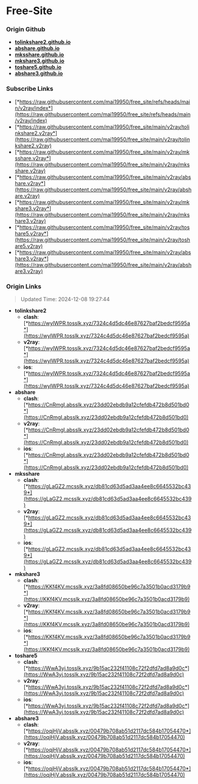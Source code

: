 # Free-Site

### Origin Github

- [**tolinkshare2.github.io**](https://github.com/tolinkshare2/tolinkshare2.github.io)
- [**abshare.github.io**](https://github.com/abshare/abshare.github.io)
- [**mksshare.github.io**](https://github.com/mksshare/mksshare.github.io)
- [**mkshare3.github.io**](https://github.com/mkshare3/mkshare3.github.io)
- [**toshare5.github.io**](https://github.com/toshare5/toshare5.github.io)
- [**abshare3.github.io**](https://github.com/abshare3/abshare3.github.io)

### Subscribe Links

- [*https://raw.githubusercontent.com/mai19950/free_site/refs/heads/main/v2ray/index*](https://raw.githubusercontent.com/mai19950/free_site/refs/heads/main/v2ray/index)
- [*https://raw.githubusercontent.com/mai19950/free_site/main/v2ray/tolinkshare2.v2ray*](https://raw.githubusercontent.com/mai19950/free_site/main/v2ray/tolinkshare2.v2ray)
- [*https://raw.githubusercontent.com/mai19950/free_site/main/v2ray/mksshare.v2ray*](https://raw.githubusercontent.com/mai19950/free_site/main/v2ray/mksshare.v2ray)
- [*https://raw.githubusercontent.com/mai19950/free_site/main/v2ray/abshare.v2ray*](https://raw.githubusercontent.com/mai19950/free_site/main/v2ray/abshare.v2ray)
- [*https://raw.githubusercontent.com/mai19950/free_site/main/v2ray/mkshare3.v2ray*](https://raw.githubusercontent.com/mai19950/free_site/main/v2ray/mkshare3.v2ray)
- [*https://raw.githubusercontent.com/mai19950/free_site/main/v2ray/toshare5.v2ray*](https://raw.githubusercontent.com/mai19950/free_site/main/v2ray/toshare5.v2ray)
- [*https://raw.githubusercontent.com/mai19950/free_site/main/v2ray/abshare3.v2ray*](https://raw.githubusercontent.com/mai19950/free_site/main/v2ray/abshare3.v2ray)

### Origin Links

> Updated Time: 2024-12-08 19:27:44

- **tolinkshare2**
  - **clash**: [*https://wylWPR.tosslk.xyz/7324c4d5dc46e87627baf2bedcf9595a*](https://wylWPR.tosslk.xyz/7324c4d5dc46e87627baf2bedcf9595a)
  - **v2ray**: [*https://wylWPR.tosslk.xyz/7324c4d5dc46e87627baf2bedcf9595a*](https://wylWPR.tosslk.xyz/7324c4d5dc46e87627baf2bedcf9595a)
  - **ios**: [*https://wylWPR.tosslk.xyz/7324c4d5dc46e87627baf2bedcf9595a*](https://wylWPR.tosslk.xyz/7324c4d5dc46e87627baf2bedcf9595a)
- **abshare**
  - **clash**: [*https://CnRmgI.absslk.xyz/23dd02ebdb9a12cfefdb472b8d501bd0*](https://CnRmgI.absslk.xyz/23dd02ebdb9a12cfefdb472b8d501bd0)
  - **v2ray**: [*https://CnRmgI.absslk.xyz/23dd02ebdb9a12cfefdb472b8d501bd0*](https://CnRmgI.absslk.xyz/23dd02ebdb9a12cfefdb472b8d501bd0)
  - **ios**: [*https://CnRmgI.absslk.xyz/23dd02ebdb9a12cfefdb472b8d501bd0*](https://CnRmgI.absslk.xyz/23dd02ebdb9a12cfefdb472b8d501bd0)
- **mksshare**
  - **clash**: [*https://gLaGZ2.mcsslk.xyz/db81cd63d5ad3aa4ee8c6645532bc439*](https://gLaGZ2.mcsslk.xyz/db81cd63d5ad3aa4ee8c6645532bc439)
  - **v2ray**: [*https://gLaGZ2.mcsslk.xyz/db81cd63d5ad3aa4ee8c6645532bc439*](https://gLaGZ2.mcsslk.xyz/db81cd63d5ad3aa4ee8c6645532bc439)
  - **ios**: [*https://gLaGZ2.mcsslk.xyz/db81cd63d5ad3aa4ee8c6645532bc439*](https://gLaGZ2.mcsslk.xyz/db81cd63d5ad3aa4ee8c6645532bc439)
- **mkshare3**
  - **clash**: [*https://KKf4KV.mcsslk.xyz/3a8fd08650be96c7a3501b0acd3179b9*](https://KKf4KV.mcsslk.xyz/3a8fd08650be96c7a3501b0acd3179b9)
  - **v2ray**: [*https://KKf4KV.mcsslk.xyz/3a8fd08650be96c7a3501b0acd3179b9*](https://KKf4KV.mcsslk.xyz/3a8fd08650be96c7a3501b0acd3179b9)
  - **ios**: [*https://KKf4KV.mcsslk.xyz/3a8fd08650be96c7a3501b0acd3179b9*](https://KKf4KV.mcsslk.xyz/3a8fd08650be96c7a3501b0acd3179b9)
- **toshare5**
  - **clash**: [*https://WwA3yj.tosslk.xyz/9b15ac232f41108c72f2dfd7ad8a9d0c*](https://WwA3yj.tosslk.xyz/9b15ac232f41108c72f2dfd7ad8a9d0c)
  - **v2ray**: [*https://WwA3yj.tosslk.xyz/9b15ac232f41108c72f2dfd7ad8a9d0c*](https://WwA3yj.tosslk.xyz/9b15ac232f41108c72f2dfd7ad8a9d0c)
  - **ios**: [*https://WwA3yj.tosslk.xyz/9b15ac232f41108c72f2dfd7ad8a9d0c*](https://WwA3yj.tosslk.xyz/9b15ac232f41108c72f2dfd7ad8a9d0c)
- **abshare3**
  - **clash**: [*https://oqjHjV.absslk.xyz/00479b708ab51d2117dc584b17054470*](https://oqjHjV.absslk.xyz/00479b708ab51d2117dc584b17054470)
  - **v2ray**: [*https://oqjHjV.absslk.xyz/00479b708ab51d2117dc584b17054470*](https://oqjHjV.absslk.xyz/00479b708ab51d2117dc584b17054470)
  - **ios**: [*https://oqjHjV.absslk.xyz/00479b708ab51d2117dc584b17054470*](https://oqjHjV.absslk.xyz/00479b708ab51d2117dc584b17054470)
